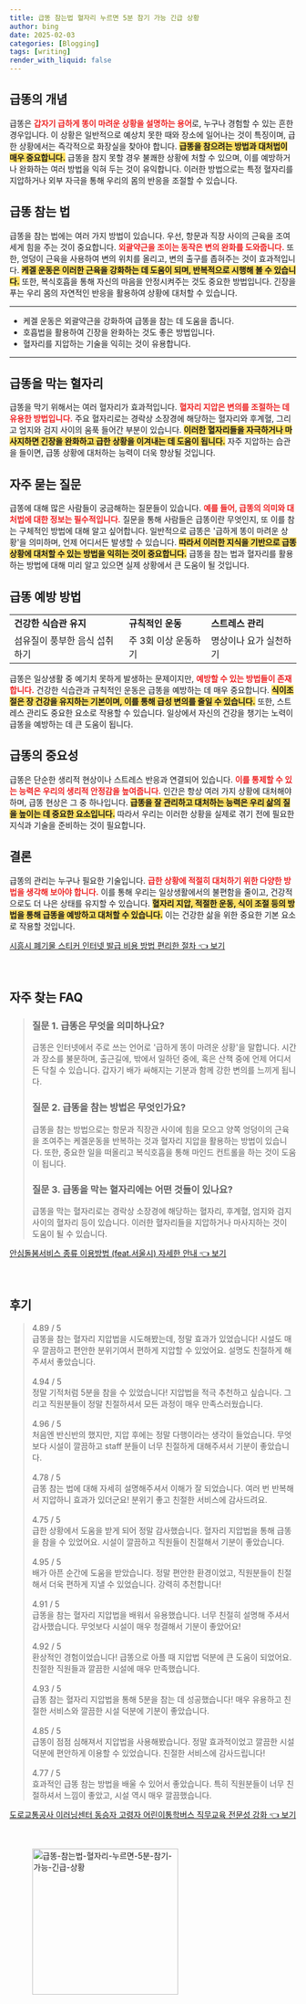 ```yaml
---
title: 급똥 참는법 혈자리 누르면 5분 참기 가능 긴급 상황
author: bing
date: 2025-02-03
categories: [Blogging]
tags: [writing]
render_with_liquid: false
---
```



<h2 id='급똥의_개념'>급똥의 개념</h2>

<p>급똥은 <b><span style="color: #ee2323;">갑자기 급하게 똥이 마려운 상황을 설명하는 용어</span></b>로, 누구나 경험할 수 있는 흔한 경우입니다. 이 상황은 일반적으로 예상치 못한 때와 장소에 일어나는 것이 특징이며, 급한 상황에서는 즉각적으로 화장실을 찾아야 합니다. <b><span style="background-color: #ffe066;">급똥을 참으려는 방법과 대처법이 매우 중요합니다.</span></b> 급똥을 참지 못할 경우 불쾌한 상황에 처할 수 있으며, 이를 예방하거나 완화하는 여러 방법을 익혀 두는 것이 유익합니다. 이러한 방법으로는 특정 혈자리를 지압하거나 외부 자극을 통해 우리의 몸의 반응을 조절할 수 있습니다. </p>

<h2 id='급똥_참는_법'>급똥 참는 법</h2>

<p>급똥을 참는 법에는 여러 가지 방법이 있습니다. 우선, 항문과 직장 사이의 근육을 조여 세게 힘을 주는 것이 중요합니다. <b><span style="color: #ee2323;">외괄약근을 조이는 동작은 변의 완화를 도와줍니다.</span></b> 또한, 엉덩이 근육을 사용하여 변의 위치를 올리고, 변의 출구를 좁혀주는 것이 효과적입니다. <b><span style="background-color: #ffe066;">케겔 운동은 이러한 근육을 강화하는 데 도움이 되며, 반복적으로 시행해 볼 수 있습니다.</span></b> 또한, 복식호흡을 통해 자신의 마음을 안정시켜주는 것도 중요한 방법입니다. 긴장을 푸는 우리 몸의 자연적인 반응을 활용하여 상황에 대처할 수 있습니다.</p>

<hr />

<ul>
    <li>케겔 운동은 외괄약근을 강화하여 급똥을 참는 데 도움을 줍니다.</li>
    <li>호흡법을 활용하여 긴장을 완화하는 것도 좋은 방법입니다.</li>
    <li>혈자리를 지압하는 기술을 익히는 것이 유용합니다.</li>
</ul>

<hr />

<h2 id='급똥을_막는_혈자리'>급똥을 막는 혈자리</h2>

<p>급똥을 막기 위해서는 여러 혈자리가 효과적입니다. <b><span style="color: #ee2323;">혈자리 지압은 변의를 조절하는 데 유용한 방법입니다.</span></b> 주요 혈자리로는 경락상 소장경에 해당하는 혈자리와 후계혈, 그리고 엄지와 검지 사이의 움푹 들어간 부분이 있습니다. <b><span style="background-color: #ffe066;">이러한 혈자리들을 자극하거나 마사지하면 긴장을 완화하고 급한 상황을 이겨내는 데 도움이 됩니다.</span></b> 자주 지압하는 습관을 들이면, 급똥 상황에 대처하는 능력이 더욱 향상될 것입니다.</p>

<h2 id='자주_묻는_질문'>자주 묻는 질문</h2>

<p>급똥에 대해 많은 사람들이 궁금해하는 질문들이 있습니다. <b><span style="color: #ee2323;">예를 들어, 급똥의 의미와 대처법에 대한 정보는 필수적입니다.</span></b> 질문을 통해 사람들은 급똥이란 무엇인지, 또 이를 참는 구체적인 방법에 대해 알고 싶어합니다. 일반적으로 급똥은 '급하게 똥이 마려운 상황'을 의미하며, 언제 어디서든 발생할 수 있습니다. <b><span style="background-color: #ffe066;">따라서 이러한 지식을 기반으로 급똥 상황에 대처할 수 있는 방법을 익히는 것이 중요합니다.</span></b> 급똥을 참는 법과 혈자리를 활용하는 방법에 대해 미리 알고 있으면 실제 상황에서 큰 도움이 될 것입니다.</p>

<h2 id='급똥_예방_방법'>급똥 예방 방법</h2>

<table>
    <tr>
        <td><b>건강한 식습관 유지</b></td>
        <td><b>규칙적인 운동</b></td>
        <td><b>스트레스 관리</b></td>
    </tr>
    <tr>
        <td>섬유질이 풍부한 음식 섭취하기</td>
        <td>주 3회 이상 운동하기</td>
        <td>명상이나 요가 실천하기</td>
    </tr>
</table>

<p>급똥은 일상생활 중 예기치 못하게 발생하는 문제이지만, <b><span style="color: #ee2323;">예방할 수 있는 방법들이 존재합니다.</span></b> 건강한 식습관과 규칙적인 운동은 급똥을 예방하는 데 매우 중요합니다. <b><span style="background-color: #ffe066;">식이조절은 장 건강을 유지하는 기본이며, 이를 통해 급성 변의를 줄일 수 있습니다.</span></b> 또한, 스트레스 관리도 중요한 요소로 작용할 수 있습니다. 일상에서 자신의 건강을 챙기는 노력이 급똥을 예방하는 데 큰 도움이 됩니다.</p>

<h2 id='급똥의_중요성'>급똥의 중요성</h2>

<p>급똥은 단순한 생리적 현상이나 스트레스 반응과 연결되어 있습니다. <b><span style="color: #ee2323;">이를 통제할 수 있는 능력은 우리의 생리적 안정감을 높여줍니다.</span></b> 인간은 항상 여러 가지 상황에 대처해야 하며, 급똥 현상은 그 중 하나입니다. <b><span style="background-color: #ffe066;">급똥을 잘 관리하고 대처하는 능력은 우리 삶의 질을 높이는 데 중요한 요소입니다.</span></b> 따라서 우리는 이러한 상황을 실제로 겪기 전에 필요한 지식과 기술을 준비하는 것이 필요합니다.</p>

<h2 id='결론'>결론</h2>

<p>급똥의 관리는 누구나 필요한 기술입니다. <b><span style="color: #ee2323;">급한 상황에 적절히 대처하기 위한 다양한 방법을 생각해 보아야 합니다.</span></b> 이를 통해 우리는 일상생활에서의 불편함을 줄이고, 건강적으로도 더 나은 상태를 유지할 수 있습니다. <b><span style="background-color: #ffe066;">혈자리 지압, 적절한 운동, 식이 조절 등의 방법을 통해 급똥을 예방하고 대처할 수 있습니다.</span></b> 이는 건강한 삶을 위한 중요한 기본 요소로 작용할 것입니다.</p>


<p><a class="click-button" title="시흥시 폐기물 스티커 인터넷 발급 비용 방법 편리한 절차" href="https://yellowplanner.github.io/posts/%EC%8B%9C%ED%9D%A5%EC%8B%9C-%ED%8F%90%EA%B8%B0%EB%AC%BC-%EC%8A%A4%ED%8B%B0%EC%BB%A4-%EC%9D%B8%ED%84%B0%EB%84%B7-%EB%B0%9C%EA%B8%89-%EB%B9%84%EC%9A%A9-%EB%B0%A9%EB%B2%95-%ED%8E%B8%EB%A6%AC%ED%95%9C-%EC%A0%88%EC%B0%A8/" rel="dofollow">시흥시 폐기물 스티커 인터넷 발급 비용 방법 편리한 절차 👈 보기</a></p><br>
<h2 id='자주_찾는_FAQ'>자주 찾는 FAQ</h2>
<div itemscope="" itemtype="https://schema.org/FAQPage"> 
<blockquote> 
<div itemscope="" itemprop="mainEntity" itemtype="https://schema.org/Question"> 
<h3 itemprop="name">질문 1. 급똥은 무엇을 의미하나요?</h3> 
<div itemscope="" itemprop="acceptedAnswer" itemtype="https://schema.org/Answer"> 
<span itemprop="text"> 
<p>급똥은 인터넷에서 주로 쓰는 언어로 '급하게 똥이 마려운 상황'을 말합니다. 시간과 장소를 불문하며, 출근길에, 밖에서 일하던 중에, 혹은 산책 중에 언제 어디서든 닥칠 수 있습니다. 갑자기 배가 싸해지는 기분과 함께 강한 변의를 느끼게 됩니다.</p> 
</span> 
</div> 
</div> 

<div itemscope="" itemprop="mainEntity" itemtype="https://schema.org/Question"> 
<h3 itemprop="name">질문 2. 급똥을 참는 방법은 무엇인가요?</h3> 
<div itemscope="" itemprop="acceptedAnswer" itemtype="https://schema.org/Answer"> 
<span itemprop="text"> 
<p>급똥을 참는 방법으로는 항문과 직장관 사이에 힘을 모으고 양쪽 엉덩이의 근육을 조여주는 케겔운동을 반복하는 것과 혈자리 지압을 활용하는 방법이 있습니다. 또한, 중요한 일을 떠올리고 복식호흡을 통해 마인드 컨트롤을 하는 것이 도움이 됩니다.</p> 
</span> 
</div> 
</div> 

<div itemscope="" itemprop="mainEntity" itemtype="https://schema.org/Question"> 
<h3 itemprop="name">질문 3. 급똥을 막는 혈자리에는 어떤 것들이 있나요?</h3> 
<div itemscope="" itemprop="acceptedAnswer" itemtype="https://schema.org/Answer"> 
<span itemprop="text"> 
<p>급똥을 막는 혈자리로는 경락상 소장경에 해당하는 혈자리, 후계혈, 엄지와 검지 사이의 혈자리 등이 있습니다. 이러한 혈자리들을 지압하거나 마사지하는 것이 도움이 될 수 있습니다.</p> 
</span> 
</div> 
</div> 
</blockquote> 
</div>
<p><a class="click-button" title="안심돌봄서비스 종류 이용방법 (feat.서울시) 자세한 안내" href="https://yellowplanner.github.io/posts/%EC%95%88%EC%8B%AC%EB%8F%8C%EB%B4%84%EC%84%9C%EB%B9%84%EC%8A%A4-%EC%A2%85%EB%A5%98-%EC%9D%B4%EC%9A%A9%EB%B0%A9%EB%B2%95-(feat.%EC%84%9C%EC%9A%B8%EC%8B%9C)-%EC%9E%90%EC%84%B8%ED%95%9C-%EC%95%88%EB%82%B4/" rel="dofollow">안심돌봄서비스 종류 이용방법 (feat.서울시) 자세한 안내 👈 보기</a></p><br>
<h2 id='후기'>후기</h2>
<div itemscope itemtype="https://schema.org/Product">
  <blockquote>
  <div itemprop="review" itemscope itemtype="https://schema.org/Review">
      <div itemprop="reviewRating" itemscope itemtype="https://schema.org/Rating"> <span itemprop="ratingValue">4.89</span> / <span itemprop="bestRating">5</span> </div>
      <span itemprop="reviewBody">급똥을 참는 혈자리 지압법을 시도해봤는데, 정말 효과가 있었습니다! 시설도 매우 깔끔하고 편안한 분위기여서 편하게 지압할 수 있었어요. 설명도 친절하게 해주셔서 좋았습니다.</span>
  </div>
  <br>
  <div itemprop="review" itemscope itemtype="https://schema.org/Review">
      <div itemprop="reviewRating" itemscope itemtype="https://schema.org/Rating"> <span itemprop="ratingValue">4.94</span> / <span itemprop="bestRating">5</span> </div>
      <span itemprop="reviewBody">정말 기적처럼 5분을 참을 수 있었습니다! 지압법을 적극 추천하고 싶습니다. 그리고 직원분들이 정말 친절하셔서 모든 과정이 매우 만족스러웠습니다.</span>
  </div>
  <br>
  <div itemprop="review" itemscope itemtype="https://schema.org/Review">
      <div itemprop="reviewRating" itemscope itemtype="https://schema.org/Rating"> <span itemprop="ratingValue">4.96</span> / <span itemprop="bestRating">5</span> </div>
      <span itemprop="reviewBody">처음엔 반신반의 했지만, 지압 후에는 정말 다행이라는 생각이 들었습니다. 무엇보다 시설이 깔끔하고 staff 분들이 너무 친절하게 대해주셔서 기분이 좋았습니다.</span>
  </div>
  <br>
  <div itemprop="review" itemscope itemtype="https://schema.org/Review">
      <div itemprop="reviewRating" itemscope itemtype="https://schema.org/Rating"> <span itemprop="ratingValue">4.78</span> / <span itemprop="bestRating">5</span> </div>
      <span itemprop="reviewBody">급똥 참는 법에 대해 자세히 설명해주셔서 이해가 잘 되었습니다. 여러 번 반복해서 지압하니 효과가 있더군요! 분위기 좋고 친절한 서비스에 감사드려요.</span>
  </div>
  <br>
  <div itemprop="review" itemscope itemtype="https://schema.org/Review">
      <div itemprop="reviewRating" itemscope itemtype="https://schema.org/Rating"> <span itemprop="ratingValue">4.75</span> / <span itemprop="bestRating">5</span> </div>
      <span itemprop="reviewBody">급한 상황에서 도움을 받게 되어 정말 감사했습니다. 혈자리 지압법을 통해 급똥을 참을 수 있었어요. 시설이 깔끔하고 직원들이 친절해서 기분이 좋았습니다.</span>
  </div>
  <br>
  <div itemprop="review" itemscope itemtype="https://schema.org/Review">
      <div itemprop="reviewRating" itemscope itemtype="https://schema.org/Rating"> <span itemprop="ratingValue">4.95</span> / <span itemprop="bestRating">5</span> </div>
      <span itemprop="reviewBody">배가 아픈 순간에 도움을 받았습니다. 정말 편안한 환경이었고, 직원분들이 친절해서 더욱 편하게 지낼 수 있었습니다. 강력히 추천합니다!</span>
  </div>
  <br>
  <div itemprop="review" itemscope itemtype="https://schema.org/Review">
      <div itemprop="reviewRating" itemscope itemtype="https://schema.org/Rating"> <span itemprop="ratingValue">4.91</span> / <span itemprop="bestRating">5</span> </div>
      <span itemprop="reviewBody">급똥을 참는 혈자리 지압법을 배워서 유용했습니다. 너무 친절히 설명해 주셔서 감사했습니다. 무엇보다 시설이 매우 청결해서 기분이 좋았어요!</span>
  </div>
  <br>
  <div itemprop="review" itemscope itemtype="https://schema.org/Review">
      <div itemprop="reviewRating" itemscope itemtype="https://schema.org/Rating"> <span itemprop="ratingValue">4.92</span> / <span itemprop="bestRating">5</span> </div>
      <span itemprop="reviewBody">환상적인 경험이었습니다! 급똥으로 아플 때 지압법 덕분에 큰 도움이 되었어요. 친절한 직원들과 깔끔한 시설에 매우 만족했습니다.</span>
  </div>
  <br>
  <div itemprop="review" itemscope itemtype="https://schema.org/Review">
      <div itemprop="reviewRating" itemscope itemtype="https://schema.org/Rating"> <span itemprop="ratingValue">4.93</span> / <span itemprop="bestRating">5</span> </div>
      <span itemprop="reviewBody">급똥 참는 혈자리 지압법을 통해 5분을 참는 데 성공했습니다! 매우 유용하고 친절한 서비스와 깔끔한 시설 덕분에 기분이 좋았습니다.</span>
  </div>
  <br>
  <div itemprop="review" itemscope itemtype="https://schema.org/Review">
      <div itemprop="reviewRating" itemscope itemtype="https://schema.org/Rating"> <span itemprop="ratingValue">4.85</span> / <span itemprop="bestRating">5</span> </div>
      <span itemprop="reviewBody">급똥이 점점 심해져서 지압법을 사용해봤습니다. 정말 효과적이었고 깔끔한 시설 덕분에 편안하게 이용할 수 있었습니다. 친절한 서비스에 감사드립니다!</span>
  </div>
  <br>
  <div itemprop="review" itemscope itemtype="https://schema.org/Review">
      <div itemprop="reviewRating" itemscope itemtype="https://schema.org/Rating"> <span itemprop="ratingValue">4.77</span> / <span itemprop="bestRating">5</span> </div>
      <span itemprop="reviewBody">효과적인 급똥 참는 방법을 배울 수 있어서 좋았습니다. 특히 직원분들이 너무 친절하셔서 느낌이 좋았고, 시설 역시 매우 깔끔했습니다.</span>
  </div>
  </blockquote>
</div>
<p><a class="click-button" title="도로교통공사 이러닝센터 동승자 고령자 어린이통학버스 직무교육 전문성 강화" href="https://yellowplanner.github.io/posts/%EB%8F%84%EB%A1%9C%EA%B5%90%ED%86%B5%EA%B3%B5%EC%82%AC-%EC%9D%B4%EB%9F%AC%EB%8B%9D%EC%84%BC%ED%84%B0-%EB%8F%99%EC%8A%B9%EC%9E%90-%EA%B3%A0%EB%A0%B9%EC%9E%90-%EC%96%B4%EB%A6%B0%EC%9D%B4%ED%86%B5%ED%95%99%EB%B2%84%EC%8A%A4-%EC%A7%81%EB%AC%B4%EA%B5%90%EC%9C%A1-%EC%A0%84%EB%AC%B8%EC%84%B1-%EA%B0%95%ED%99%94/" rel="dofollow">도로교통공사 이러닝센터 동승자 고령자 어린이통학버스 직무교육 전문성 강화 👈 보기</a></p><br>
<figure class="image"><img src="https://yellowplanner.github.io/assets/img/thumbnail/급똥-참는법-혈자리-누르면-5분-참기-가능-긴급-상황.webp" alt="급똥-참는법-혈자리-누르면-5분-참기-가능-긴급-상황" width="256" height="256"></figure>